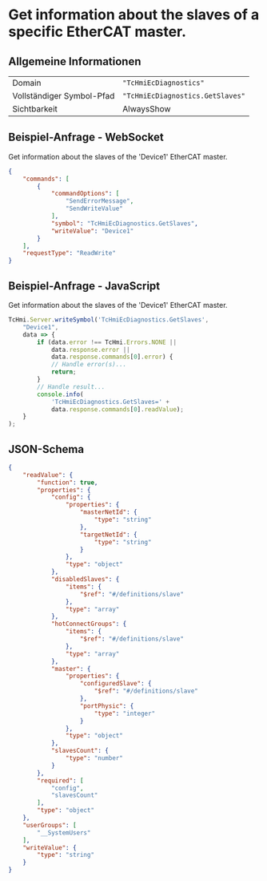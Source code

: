 # Get information about the slaves of a specific EtherCAT master.

## Allgemeine Informationen

|  |  |
| - | - |
| Domain | `"TcHmiEcDiagnostics"` |
| Vollständiger Symbol-Pfad | `"TcHmiEcDiagnostics.GetSlaves"` |
| Sichtbarkeit | AlwaysShow |

## Beispiel-Anfrage - WebSocket

Get information about the slaves of the 'Device1' EtherCAT master.
```json
{
    "commands": [
        {
            "commandOptions": [
                "SendErrorMessage",
                "SendWriteValue"
            ],
            "symbol": "TcHmiEcDiagnostics.GetSlaves",
            "writeValue": "Device1"
        }
    ],
    "requestType": "ReadWrite"
}
```

## Beispiel-Anfrage - JavaScript

Get information about the slaves of the 'Device1' EtherCAT master.
```javascript
TcHmi.Server.writeSymbol('TcHmiEcDiagnostics.GetSlaves',
    "Device1",
    data => {
        if (data.error !== TcHmi.Errors.NONE ||
            data.response.error ||
            data.response.commands[0].error) {
            // Handle error(s)...
            return;
        }
        // Handle result...
        console.info(
            'TcHmiEcDiagnostics.GetSlaves=' +
            data.response.commands[0].readValue);
    }
);
```

## JSON-Schema

```json
{
    "readValue": {
        "function": true,
        "properties": {
            "config": {
                "properties": {
                    "masterNetId": {
                        "type": "string"
                    },
                    "targetNetId": {
                        "type": "string"
                    }
                },
                "type": "object"
            },
            "disabledSlaves": {
                "items": {
                    "$ref": "#/definitions/slave"
                },
                "type": "array"
            },
            "hotConnectGroups": {
                "items": {
                    "$ref": "#/definitions/slave"
                },
                "type": "array"
            },
            "master": {
                "properties": {
                    "configuredSlave": {
                        "$ref": "#/definitions/slave"
                    },
                    "portPhysic": {
                        "type": "integer"
                    }
                },
                "type": "object"
            },
            "slavesCount": {
                "type": "number"
            }
        },
        "required": [
            "config",
            "slavesCount"
        ],
        "type": "object"
    },
    "userGroups": [
        "__SystemUsers"
    ],
    "writeValue": {
        "type": "string"
    }
}
```

